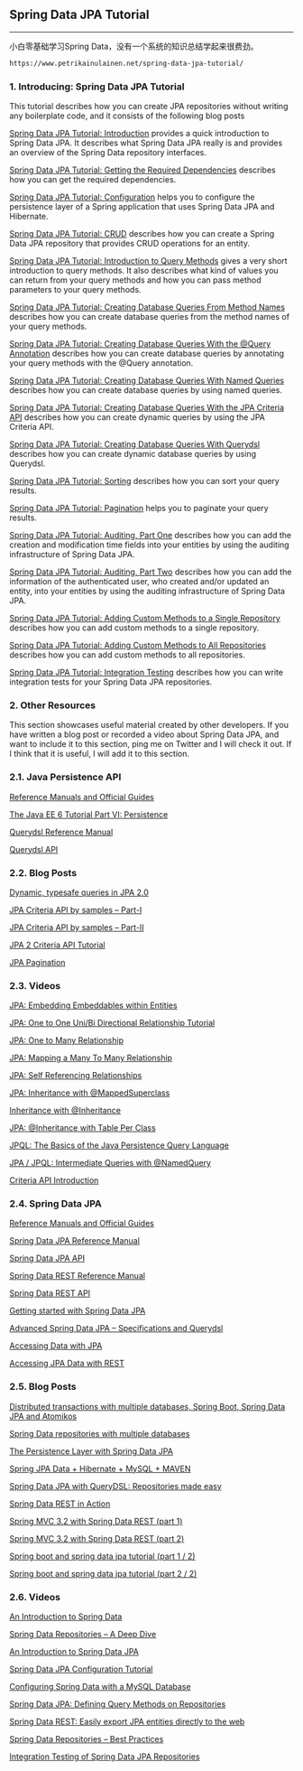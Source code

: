 ## Spring Data JPA Tutorial
-----

小白零基础学习Spring Data，没有一个系统的知识总结学起来很费劲。

```html
https://www.petrikainulainen.net/spring-data-jpa-tutorial/
```

### 1. Introducing: Spring Data JPA Tutorial

This tutorial describes how you can create JPA repositories without writing any boilerplate code, and it consists of the following blog posts

[Spring Data JPA Tutorial: Introduction]()
provides a quick introduction to Spring Data JPA. It describes what Spring Data JPA really is and provides an overview of the Spring Data repository interfaces.

[Spring Data JPA Tutorial: Getting the Required Dependencies]()
describes how you can get the required dependencies.

[Spring Data JPA Tutorial: Configuration]() 
helps you to configure the persistence layer of a Spring application that uses Spring Data JPA and Hibernate.

[Spring Data JPA Tutorial: CRUD]()
describes how you can create a Spring Data JPA repository that provides CRUD operations for an entity.

[Spring Data JPA Tutorial: Introduction to Query Methods]()
gives a very short introduction to query methods. It also describes what kind of values you can return from your query methods and how you can pass method parameters to your query methods.

[Spring Data JPA Tutorial: Creating Database Queries From Method Names]() 
describes how you can create database queries from the method names of your query methods.

[Spring Data JPA Tutorial: Creating Database Queries With the @Query Annotation]() 
describes how you can create database queries by annotating your query methods with the @Query annotation.

[Spring Data JPA Tutorial: Creating Database Queries With Named Queries]()
describes how you can create database queries by using named queries.

[Spring Data JPA Tutorial: Creating Database Queries With the JPA Criteria API]()
describes how you can create dynamic queries by using the JPA Criteria API.

[Spring Data JPA Tutorial: Creating Database Queries With Querydsl]()
describes how you can create dynamic database queries by using Querydsl.

[Spring Data JPA Tutorial: Sorting]() 
describes how you can sort your query results.

[Spring Data JPA Tutorial: Pagination]() 
helps you to paginate your query results.

[Spring Data JPA Tutorial: Auditing, Part One]() 
describes how you can add the creation and modification time fields into your entities by using the auditing infrastructure of Spring Data JPA.

[Spring Data JPA Tutorial: Auditing, Part Two]() 
describes how you can add the information of the authenticated user, who created and/or updated an entity, into your entities by using the auditing infrastructure of Spring Data JPA.

[Spring Data JPA Tutorial: Adding Custom Methods to a Single Repository]() 
describes how you can add custom methods to a single repository.

[Spring Data JPA Tutorial: Adding Custom Methods to All Repositories]() 
describes how you can add custom methods to all repositories.

[Spring Data JPA Tutorial: Integration Testing]() 
describes how you can write integration tests for your Spring Data JPA repositories.

### 2. Other Resources
This section showcases useful material created by other developers. If you have written a blog post or recorded a video about Spring Data JPA, and want to include it to this section, ping me on Twitter and I will check it out. If I think that it is useful, I will add it to this section.

### 2.1. Java Persistence API

[Reference Manuals and Official Guides]()

[The Java EE 6 Tutorial Part VI: Persistence]()

[Querydsl Reference Manual]()

[Querydsl API]()

### 2.2. Blog Posts

[Dynamic, typesafe queries in JPA 2.0]()

[JPA Criteria API by samples – Part-I]()

[JPA Criteria API by samples – Part-II]()

[JPA 2 Criteria API Tutorial]()

[JPA Pagination]()


### 2.3. Videos

[JPA: Embedding Embeddables within Entities]()

[JPA: One to One Uni/Bi Directional Relationship Tutorial]()

[JPA: One to Many Relationship]()

[JPA: Mapping a Many To Many Relationship]()

[JPA: Self Referencing Relationships]()

[JPA: Inheritance with @MappedSuperclass]()

[Inheritance with @Inheritance]()

[JPA: @Inheritance with Table Per Class]()

[JPQL: The Basics of the Java Persistence Query Language]()

[JPA / JPQL: Intermediate Queries with @NamedQuery]()

[Criteria API Introduction]()


### 2.4. Spring Data JPA

[Reference Manuals and Official Guides]()

[Spring Data JPA Reference Manual]()

[Spring Data JPA API]()

[Spring Data REST Reference Manual]()

[Spring Data REST API]()

[Getting started with Spring Data JPA]()

[Advanced Spring Data JPA – Specifications and Querydsl]()

[Accessing Data with JPA]()

[Accessing JPA Data with REST]()


### 2.5. Blog Posts

[Distributed transactions with multiple databases, Spring Boot, Spring Data JPA and Atomikos]()

[Spring Data repositories with multiple databases]()

[The Persistence Layer with Spring Data JPA]()

[Spring JPA Data + Hibernate + MySQL + MAVEN]()

[Spring Data JPA with QueryDSL: Repositories made easy]()

[Spring Data REST in Action]()

[Spring MVC 3.2 with Spring Data REST (part 1)]()

[Spring MVC 3.2 with Spring Data REST (part 2)]()

[Spring boot and spring data jpa tutorial (part 1 / 2)]()

[Spring boot and spring data jpa tutorial (part 2 / 2)]()

### 2.6. Videos

[An Introduction to Spring Data]()

[Spring Data Repositories – A Deep Dive]()

[An Introduction to Spring Data JPA]()

[Spring Data JPA Configuration Tutorial]()

[Configuring Spring Data with a MySQL Database]()

[Spring Data JPA: Defining Query Methods on Repositories]()

[Spring Data REST: Easily export JPA entities directly to the web]()

[Spring Data Repositories – Best Practices]()

[Integration Testing of Spring Data JPA Repositories]()
